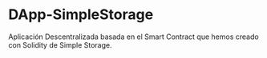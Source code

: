 # DApp-SimpleStorage
Aplicación Descentralizada basada en el Smart Contract que hemos creado con Solidity de Simple Storage.
